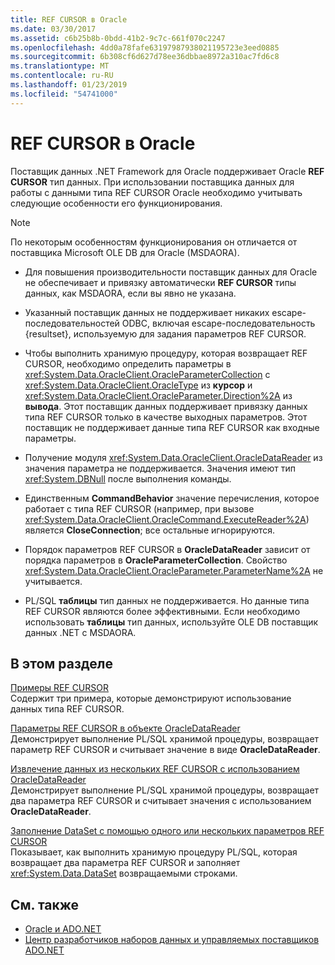 ```yaml
---
title: REF CURSOR в Oracle
ms.date: 03/30/2017
ms.assetid: c6b25b8b-0bdd-41b2-9c7c-661f070c2247
ms.openlocfilehash: 4dd0a78fafe63197987938021195723e3eed0885
ms.sourcegitcommit: 6b308cf6d627d78ee36dbbae8972a310ac7fd6c8
ms.translationtype: MT
ms.contentlocale: ru-RU
ms.lasthandoff: 01/23/2019
ms.locfileid: "54741000"
---
```

# <a name="oracle-ref-cursors"></a>REF CURSOR в Oracle
Поставщик данных .NET Framework для Oracle поддерживает Oracle **REF CURSOR** тип данных. При использовании поставщика данных для работы с данными типа REF CURSOR Oracle необходимо учитывать следующие особенности его функционирования.  
  
> [!NOTE]
>  По некоторым особенностям функционирования он отличается от поставщика Microsoft OLE DB для Oracle (MSDAORA).  
  
-   Для повышения производительности поставщик данных для Oracle не обеспечивает и привязку автоматически **REF CURSOR** типы данных, как MSDAORA, если вы явно не указана.  
  
-   Указанный поставщик данных не поддерживает никаких escape-последовательностей ODBC, включая escape-последовательность {resultset}, используемую для задания параметров REF CURSOR.  
  
-   Чтобы выполнить хранимую процедуру, которая возвращает REF CURSOR, необходимо определить параметры в <xref:System.Data.OracleClient.OracleParameterCollection> с <xref:System.Data.OracleClient.OracleType> из **курсор** и <xref:System.Data.OracleClient.OracleParameter.Direction%2A> из **вывода**. Этот поставщик данных поддерживает привязку данных типа REF CURSOR только в качестве выходных параметров. Этот поставщик не поддерживает данные типа REF CURSOR как входные параметры.  
  
-   Получение модуля <xref:System.Data.OracleClient.OracleDataReader> из значения параметра не поддерживается. Значения имеют тип <xref:System.DBNull> после выполнения команды.  
  
-   Единственным **CommandBehavior** значение перечисления, которое работает с типа REF CURSOR (например, при вызове <xref:System.Data.OracleClient.OracleCommand.ExecuteReader%2A>) является **CloseConnection**; все остальные игнорируются.  
  
-   Порядок параметров REF CURSOR в **OracleDataReader** зависит от порядка параметров в **OracleParameterCollection**. Свойство <xref:System.Data.OracleClient.OracleParameter.ParameterName%2A> не учитывается.  
  
-   PL/SQL **таблицы** тип данных не поддерживается. Но данные типа REF CURSOR являются более эффективными. Если необходимо использовать **таблицы** тип данных, используйте OLE DB поставщик данных .NET с MSDAORA.  
  
## <a name="in-this-section"></a>В этом разделе  
 [Примеры REF CURSOR](../../../../docs/framework/data/adonet/ref-cursor-examples.md)  
 Содержит три примера, которые демонстрируют использование данных типа REF CURSOR.  
  
 [Параметры REF CURSOR в объекте OracleDataReader](../../../../docs/framework/data/adonet/ref-cursor-parameters-in-an-oracledatareader.md)  
 Демонстрирует выполнение PL/SQL хранимой процедуры, возвращает параметр REF CURSOR и считывает значение в виде **OracleDataReader**.  
  
 [Извлечение данных из нескольких REF CURSOR с использованием OracleDataReader](../../../../docs/framework/data/adonet/retrieving-data-from-multiple-ref-cursors.md)  
 Демонстрирует выполнение PL/SQL хранимой процедуры, возвращает два параметра REF CURSOR и считывает значения с использованием **OracleDataReader**.  
  
 [Заполнение DataSet с помощью одного или нескольких параметров REF CURSOR](../../../../docs/framework/data/adonet/filling-a-dataset-using-one-or-more-ref-cursors.md)  
 Показывает, как выполнить хранимую процедуру PL/SQL, которая возвращает два параметра REF CURSOR и заполняет <xref:System.Data.DataSet> возвращаемыми строками.  
  
## <a name="see-also"></a>См. также
- [Oracle и ADO.NET](../../../../docs/framework/data/adonet/oracle-and-adonet.md)
- [Центр разработчиков наборов данных и управляемых поставщиков ADO.NET](https://go.microsoft.com/fwlink/?LinkId=217917)
